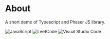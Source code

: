 # About
A short demo of Typescript and Phaser JS library.

![JavaScript](https://img.shields.io/badge/javascript-%23323330.svg?style=for-the-badge&logo=javascript&logoColor=%23F7DF1E)
![LeetCode](https://img.shields.io/badge/LeetCode-000000?style=for-the-badge&logo=LeetCode&logoColor=#d16c06)
![Visual Studio Code](https://img.shields.io/badge/Visual%20Studio%20Code-0078d7.svg?style=for-the-badge&logo=visual-studio-code&logoColor=white)